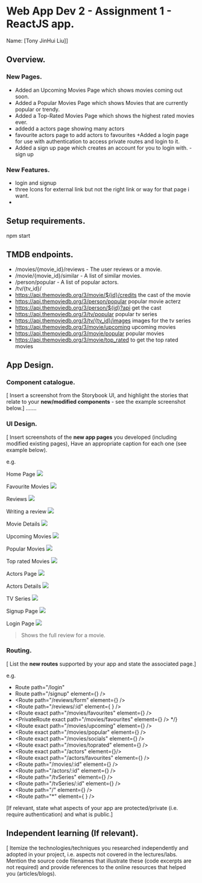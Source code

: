# Web App Dev 2 - Assignment 1 - ReactJS app.

Name: [Tony JinHui Liu]]

## Overview.

### New Pages.

+ Added an Upcoming Movies Page which shows movies coming out soon.
+ Added a Popular Movies Page which shows Movies that are currently popular or trendy.
+ Added a Top-Rated Movies Page which shows the highest rated movies ever.
+ addedd a actors page showing many actors
+ favourite actors page to add actors to favourites
+Added a login page for use with authentication to access private routes and login to it.
+ Added a sign up page which creates an account for you to login with.
-sign up

### New Features.

+ login and signup
+ three Icons for external link but not the right link or way for that page i want.
+

## Setup requirements.

npm start

## TMDB endpoints.

+ /movies/{movie_id}/reviews - The user reviews or a movie.
+ /movie/{movie_id}/similar - A list of similar movies. 
+ /person/popular - A list of popular actors.
+ /tv/{tv_id}/
+ https://api.themoviedb.org/3/movie/${id}/credits the cast of the movie
+ https://api.themoviedb.org/3/person/popular popular movie acterz
+ https://api.themoviedb.org/3/person/${id}?api get the cast
+ https://api.themoviedb.org/3/tv/popular popular tv series
+ https://api.themoviedb.org/3/tv/{tv_id}/images images for the tv series 
+ https://api.themoviedb.org/3/movie/upcoming upcoming movies
+ https://api.themoviedb.org/3/movie/popular popular movies
+ https://api.themoviedb.org/3/movie/top_rated to get the top rated movies

## App Design.

### Component catalogue.

[ Insert a screenshot from the Storybook UI, and highlight the stories that relate to your __new/modified components__ - see the example screenshot below.] .......

### UI Design.

[ Insert screenshots of the __new app pages__ you developed (including modified existing pages), Have an appropriate caption for each one (see example below).

e.g.

Home Page
![](./images/1.png)

Favourite Movies
![ ](./images/2.png)

Reviews
![ ](./images/12.png)


Writing a review
![ ](./images/3.png)

Movie Details
![ ](./images/4.png)

Upcoming Movies
![ ](./images/5.png)

Popular Movies
![ ](./images/6.png)


Top rated Movies
![ ](./images/7.png)

Actors Page
![ ](./images/12.png)


Actors Details
![ ](./images/8.png)

TV Series
![ ](./images/9.png)

Signup Page
![ ](./images/10.png)

Login Page
![ ](./images/11.png)

>Shows the full review for a movie.

### Routing.

[ List the __new routes__ supported by your app and state the associated page.]

e.g. 

+ Route path="/login" 
+ Route path="/signup" element={<SignUpPage/>} />
+ <Route path="/reviews/form" element={<AddMovieReviewPage/>} />
+ <Route path="/reviews/:id" element={ <MovieReviewPage /> } />
+ <Route  exact path="/movies/favourites" element={<FavouriteMoviesPage />} />
+ <PrivateRoute  exact path="/movies/favourites" element={<FavouriteMoviesPage />} /> */}
+ <Route exact path="/movies/upcoming" element={<UpcomingMoviesPage/>} />
+  <Route exact path="/movies/popular" element={<PopularMovies/>} />
+ <Route exact path="/movies/socials" element={<movieDetailsPage/>} />
+ <Route exact path="/movies/toprated" element={<TopMoviesPage/>} />
+ <Route exact path="/actors" element={<MovieActorsPage/>}/>
+ <Route  exact path="/actors/favourites" element={<FavouriteActorsPage />} />
+ <Route path="/movies/:id" element={<MoviePage />} />
+ <Route path="/actors/:id" element={<MovieActorDetailsPage />} />
+ <Route path="/tvSeries" element={<TVSeriesPage />} />
+ <Route path="/tvSeries/:id" element={<TVSeriesDetailsPage />} />
+ <Route path="/" element={<HomePage />} />
+ <Route path="*" element={ <Navigate to="/" /> } />

[If relevant, state what aspects of your app are protected/private (i.e. require authentication) and what is public.]

## Independent learning (If relevant).

[ Itemize the technologies/techniques you researched independently and adopted in your project, i.e. aspects not covered in the lectures/labs. Mention the source code filenames that illustrate these  (code excerpts are not required) and provide references to the online resources that helped you (articles/blogs).
